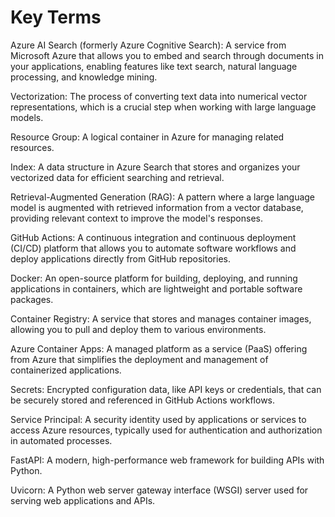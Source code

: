 # Key Terms

Azure AI Search (formerly Azure Cognitive Search): A service from Microsoft Azure that allows you to embed and search through documents in your applications, enabling features like text search, natural language processing, and knowledge mining.

Vectorization: The process of converting text data into numerical vector representations, which is a crucial step when working with large language models.

Resource Group: A logical container in Azure for managing related resources.

Index: A data structure in Azure Search that stores and organizes your vectorized data for efficient searching and retrieval.

Retrieval-Augmented Generation (RAG): A pattern where a large language model is augmented with retrieved information from a vector database, providing relevant context to improve the model's responses.

GitHub Actions: A continuous integration and continuous deployment (CI/CD) platform that allows you to automate software workflows and deploy applications directly from GitHub repositories.

Docker: An open-source platform for building, deploying, and running applications in containers, which are lightweight and portable software packages.

Container Registry: A service that stores and manages container images, allowing you to pull and deploy them to various environments.

Azure Container Apps: A managed platform as a service (PaaS) offering from Azure that simplifies the deployment and management of containerized applications.

Secrets: Encrypted configuration data, like API keys or credentials, that can be securely stored and referenced in GitHub Actions workflows.

Service Principal: A security identity used by applications or services to access Azure resources, typically used for authentication and authorization in automated processes.

FastAPI: A modern, high-performance web framework for building APIs with Python.

Uvicorn: A Python web server gateway interface (WSGI) server used for serving web applications and APIs.
